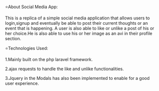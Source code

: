 :star:About Social Media App:

 This is a replica of a simple social media application that allows users to login,signup and eventually be able to post their current thoughts or an event that is happening.
 A user is also able to like or unlike a post of his or her choice.He is also able to use his or her image as an avi in their profile section.
 
 :star:Technologies Used:
 
 1.Mainly built on the php laravel framework.
 
 2.ajax requests to handle the like and unlike functionalities. 
 
 3.Jquery in the Modals has also been implemented to enable for a good user experience.
